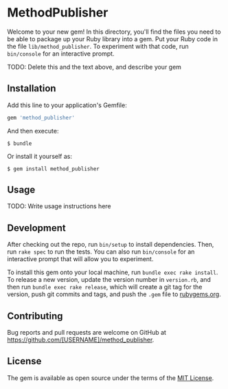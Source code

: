 # MethodPublisher

Welcome to your new gem! In this directory, you'll find the files you need to be able to package up your Ruby library into a gem. Put your Ruby code in the file `lib/method_publisher`. To experiment with that code, run `bin/console` for an interactive prompt.

TODO: Delete this and the text above, and describe your gem

## Installation

Add this line to your application's Gemfile:

```ruby
gem 'method_publisher'
```

And then execute:

    $ bundle

Or install it yourself as:

    $ gem install method_publisher

## Usage

TODO: Write usage instructions here

## Development

After checking out the repo, run `bin/setup` to install dependencies. Then, run `rake spec` to run the tests. You can also run `bin/console` for an interactive prompt that will allow you to experiment.

To install this gem onto your local machine, run `bundle exec rake install`. To release a new version, update the version number in `version.rb`, and then run `bundle exec rake release`, which will create a git tag for the version, push git commits and tags, and push the `.gem` file to [rubygems.org](https://rubygems.org).

## Contributing

Bug reports and pull requests are welcome on GitHub at https://github.com/[USERNAME]/method_publisher.

## License

The gem is available as open source under the terms of the [MIT License](https://opensource.org/licenses/MIT).
